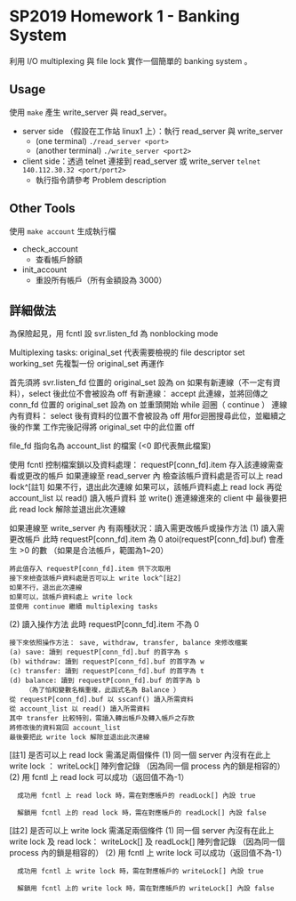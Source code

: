 # SP2019 Homework 1 - Banking System
利用 I/O multiplexing 與 file lock 實作一個簡單的 banking system 。

## Usage
使用 `make` 產生 write_server 與 read_server。
* server side （假設在工作站 linux1 上）：執行 read_server 與 write_server
	* (one terminal) `./read_server <port>`
	* (another terminal) `./write_server <port2>`
* client side：透過 telnet 連接到 read_server 或 write_server
	`telnet 140.112.30.32 <port/port2>`
	* 執行指令請參考 Problem description


## Other Tools
使用 `make account` 生成執行檔
* check_account
	- 查看帳戶餘額
* init_account
	- 重設所有帳戶（所有金額設為 3000）

## 詳細做法
為保險起見，用 fcntl 設 svr.listen_fd 為 nonblocking mode

Multiplexing tasks:
original_set 代表需要檢視的 file descriptor set
working_set 先複製一份 original_set 再運作

首先須將 svr.listen_fd 位置的 original_set 設為 on
如果有新連線（不一定有資料），select 後此位不會被設為 off
有新連線：
	accept 此連線，並將回傳之 conn_fd 位置的 original_set 設為 on
	並重頭開始 while 迴圈（ continue ）
連線內有資料：
	select 後有資料的位置不會被設為 off
	用for迴圈搜尋此位，並繼續之後的作業
	工作完後記得將 original_set 中的此位置 off

file_fd 指向名為 account_list 的檔案
(<0 即代表無此檔案)


使用 fcntl 控制檔案鎖以及資料處理：
requestP[conn_fd].item 存入該連線需查看或更改的帳戶
如果連線至 read_server 內
檢查該帳戶資料處是否可以上 read lock^[註1]
如果不行，退出此次連線
如果可以，該帳戶資料處上 read lock
再從 account_list 以 read() 讀入帳戶資料
並 write() 進連線進來的 client 中
最後要把此 read lock 解除並退出此次連線

如果連線至 write_server 內
有兩種狀況：讀入需更改帳戶或操作方法
(1) 讀入需更改帳戶
	此時 requestP[conn_fd].item 為 0
	atoi(requestP[conn_fd].buf) 會產生 >0 的數
	（如果是合法帳戶，範圍為1~20）

	將此值存入 requestP[conn_fd].item 供下次取用
	接下來檢查該帳戶資料處是否可以上 write lock^[註2]
	如果不行，退出此次連線
	如果可以，該帳戶資料處上 write lock
	並使用 continue 繼續 multiplexing tasks

(2) 讀入操作方法
	此時 requestP[conn_fd].item 不為 0

	接下來依照操作方法： save, withdraw, transfer, balance 來修改檔案
	(a) save: 讀到 requestP[conn_fd].buf 的首字為 s
	(b) withdraw: 讀到 requestP[conn_fd].buf 的首字為 w
	(c) transfer: 讀到 requestP[conn_fd].buf 的首字為 t
	(d) balance: 讀到 requestP[conn_fd].buf 的首字為 b
		（為了怕和變數名稱重複，此函式名為 Balance ）
	從 requestP[conn_fd].buf 以 sscanf() 讀入所需資料
	從 account_list 以 read() 讀入所需資料
	其中 transfer 比較特別，需讀入轉出帳戶及轉入帳戶之存款
	將修改後的資料寫回 account_list
	最後要把此 write lock 解除並退出此次連線


[註1] 是否可以上 read lock 需滿足兩個條件
	  (1) 同一個 server 內沒有在此上 write lock ： writeLock[] 陣列會記錄
		（因為同一個 process 內的鎖是相容的）
	  (2) 用 fcntl 上 read lock 可以成功（返回值不為-1）

	  成功用 fcntl 上 read lock 時，需在對應帳戶的 readLock[] 內設 true

	  解鎖用 fcntl 上的 read lock 時，需在對應帳戶的 readLock[] 內設 false

[註2] 是否可以上 write lock 需滿足兩個條件
	  (1) 同一個 server 內沒有在此上 write lock 及 read lock： writeLock[] 及 readLock[] 陣列會記錄
		（因為同一個 process 內的鎖是相容的）
	  (2) 用 fcntl 上 write lock 可以成功（返回值不為-1）

	  成功用 fcntl 上 write lock 時，需在對應帳戶的 writeLock[] 內設 true

	  解鎖用 fcntl 上的 write lock 時，需在對應帳戶的 writeLock[] 內設 false